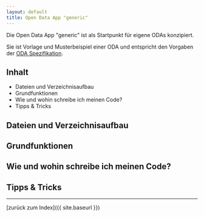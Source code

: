 ```yaml
---
layout: default
title: Open Data App "generic"
---
```


Die Open Data App "generic" ist als Startpunkt für eigene ODAs konzipiert.

Sie ist Vorlage und Musterbeispiel einer ODA und entspricht den
Vorgaben der [ODA Spezifikation](open-data-app-spezifikation).

## Inhalt

* Dateien und Verzeichnisaufbau
* Grundfunktionen
* Wie und wohin schreibe ich meinen Code?
* Tipps & Tricks

## Dateien und Verzeichnisaufbau


## Grundfunktionen


## Wie und wohin schreibe ich meinen Code?


## Tipps & Tricks

---
[zurück zum Index]({{ site.baseurl }})